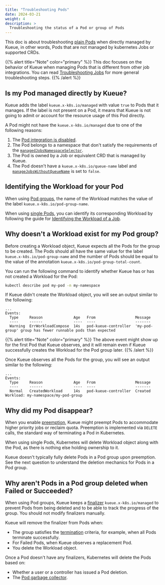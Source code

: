 ```yaml
---
title: "Troubleshooting Pods"
date: 2024-03-21
weight: 4
description: >
  Troubleshooting the status of a Pod or group of Pods
---
```


This doc is about troubleshooting [plain Pods](/docs/tasks/run/plain_pods/) when directly managed by Kueue,
in other words, Pods that are not managed by kubernetes Jobs or supported CRDs.

{{% alert title="Note" color="primary" %}}
This doc focuses on the behavior of Kueue when managing Pods that is different from other job integrations.
You can read [Troubleshooting Jobs](troubleshooting_jobs) for more general troubleshooting steps.
{{% /alert %}}

## Is my Pod managed directly by Kueue?

Kueue adds the label `kueue.x-k8s.io/managed` with value `true` to Pods that it manages.
If the label is not present on a Pod, it means that Kueue is not going to admit or account for the
resource usage of this Pod directly.

A Pod might not have the `kueue.x-k8s.io/managed` due to one of the following reasons:

1. The [Pod integration is disabled](/docs/tasks/run/plain_pods/#before-you-begin).
2. The Pod belongs to a namespace that don't satisfy the requirements of
   the [`managedJobsNamespaceSelector`](/docs/reference/kueue-config.v1beta1/#Configuration).
3. The Pod is owned by a Job or equivalent CRD that is managed by Kueue.
4. The Pod doesn't have a `kueue.x-k8s.io/queue-name` label and [`manageJobsWithoutQueueName`](/docs/reference/kueue-config.v1beta1/#Configuration)
   is set to `false`.

## Identifying the Workload for your Pod

When using [Pod groups](/docs/tasks/run/plain_pods/#running-a-group-of-pods-to-be-admitted-together),
the name of the Workload matches the value of the label `kueue.x-k8s.io/pod-group-name`.

When using [single Pods](/docs/tasks/run/plain_pods/#running-a-single-pod-admitted-by-kueue), you can identify its corresponding
Workload by following the guide for [Identifying the Workload of a Job](troubleshooting_jobs/#identifying-the-workload-for-your-job).

## Why doesn't a Workload exist for my Pod group?

Before creating a Workload object, Kueue expects all the Pods for the group to be created.
The Pods should all have the same value for the label `kueue.x-k8s.io/pod-group-name` and
the number of Pods should be equal to the value of the annotation `kueue.x-k8s.io/pod-group-total-count`.

You can run the following command to identify whether Kueue has or has not created a Workload
for the Pod:

```bash
kubectl describe pod my-pod -n my-namespace
```

If Kueue didn't create the Workload object, you will see an output similar to the following:

```
...
Events:
  Type     Reason              Age   From                  Message
  ----     ------              ----  ----                  -------
  Warning  ErrWorkloadCompose  14s   pod-kueue-controller  'my-pod-group' group has fewer runnable pods than expected
```

{{% alert title="Note" color="primary" %}}
The above event might show up for the first Pod that Kueue observes, and it will remain
even if Kueue successfully creates the Workload for the Pod group later.
{{% /alert %}}

Once Kueue observes all the Pods for the group, you will see an output similar to the following:

```
...
Events:
  Type     Reason              Age   From                  Message
  ----     ------              ----  ----                  -------
  Normal   CreatedWorkload     14s   pod-kueue-controller  Created Workload: my-namespace/my-pod-group
```

## Why did my Pod disappear?

When you enable [preemption](/docs/concepts/cluster_queue/#preemption), Kueue might preempt Pods
to accommodate higher priority jobs or reclaim quota. Preemption is implemented via `DELETE` calls,
the standard way of terminating a Pod in Kubernetes.

When using single Pods, Kubernetes will delete Workload object along with the Pod, as there is
nothing else holding ownership to it.

Kueue doesn't typically fully delete Pods in a Pod group upon preemption. See the next question
to understand the deletion mechanics for Pods in a Pod group.

## Why aren't Pods in a Pod group deleted when Failed or Succeeded?

When using Pod groups, Kueue keeps a [finalizer](https://kubernetes.io/docs/concepts/overview/working-with-objects/finalizers/)
`kueue.x-k8s.io/managed` to prevent Pods from being deleted and to be able to track the progress of the group.
You should not modify finalizers manually.

Kueue will remove the finalizer from Pods when:
- The group satisfies the [termination](/docs/tasks/run/plain_pods/#termination) criteria, for example,
  when all Pods terminate successfully.
- For Failed Pods, when Kueue observes a replacement Pod.
- You delete the Workload object.

Once a Pod doesn't have any finalizers, Kubernetes will delete the Pods based on:
- Whether a user or a controller has issued a Pod deletion.
- The [Pod garbage collector](https://kubernetes.io/docs/concepts/workloads/pods/pod-lifecycle/#pod-garbage-collection).
